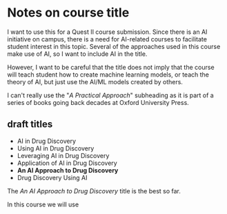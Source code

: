 # Notes on course title

I want to use this for a Quest II course submission. Since there is an AI initiative on campus, there is a need for AI-related courses to facilitate student interest in this topic. Several of the approaches used in this course make use of AI, so I want to include AI in the title.

However, I want to be careful that the title does not imply that the course will teach student how to create machine learning models, or teach the theory of AI, but just use the AI/ML models created by others.

I can't really use the "*A Practical Approach*" subheading as it is part of a series of books going back decades at Oxford University Press.

## draft titles

- AI in Drug Discovery
- Using AI in Drug Discovery
- Leveraging AI in Drug Discovery
- Application of AI in Drug Discovery
- **An AI Approach to Drug Discovery**
- Drug Discovery Using AI

The *An AI Approach to Drug Discovery* title is the best so far. 





In this course we will use 






